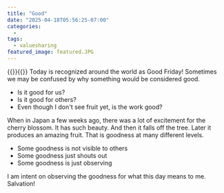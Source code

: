 ```yaml
---
title: "Good"
date: "2025-04-18T05:56:25-07:00"
categories: 
  - 
tags:
  - valuesharing
featured_image: featured.JPG
---
```


{{<featuredimage>}}{{</featuredimage>}}
Today is recognized around the world as Good Friday! Sometimes we may be confused by why something would be considered good.

* Is it good for us?
* Is it good for others?
* Even though I don't see fruit yet, is the work good?

When in Japan a few weeks ago, there was a lot of excitement for the cherry blossom.  It has such beauty.  And then it falls off the tree.  Later it produces an amazing fruit.  That is goodness at many different levels.

* Some goodness is not visible to others
* Some goodness just shouts out
* Some goodness is just observing

I am intent on observing the goodness for what this day means to me.  Salvation!